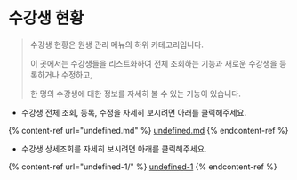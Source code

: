 # 수강생 현황

> 수강생 현황은 원생 관리 메뉴의 하위 카테고리입니다.
>
> 이 곳에서는 수강생들을 리스트화하여 전체 조회하는 기능과 새로운 수강생을 등록하거나 수정하고,&#x20;
>
> 한 명의 수강생에 대한 정보를 자세히 볼 수 있는 기능이 있습니다.

* 수강생 전체 조회, 등록, 수정을 자세히 보시려면 아래를 클릭해주세요.

{% content-ref url="undefined.md" %}
[undefined.md](undefined.md)
{% endcontent-ref %}

* 수강생 상세조회를 자세히 보시려면 아래를 클릭해주세요.

{% content-ref url="undefined-1/" %}
[undefined-1](undefined-1/)
{% endcontent-ref %}

